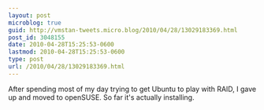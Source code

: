 ```yaml
---
layout: post
microblog: true
guid: http://vmstan-tweets.micro.blog/2010/04/28/13029183369.html
post_id: 3048155
date: 2010-04-28T15:25:53-0600
lastmod: 2010-04-28T15:25:53-0600
type: post
url: /2010/04/28/13029183369.html
---
```

After spending most of my day trying to get Ubuntu to play with RAID, I gave up and moved to openSUSE. So far it's actually installing.
